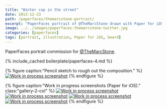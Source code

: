```yaml
---
title: "Winter cap in the street"
date: 2013-12-23
path: /paperfaces/themarcstone-portrait/
excerpt: "PaperFaces portrait of @TheMarcStone drawn with Paper for iOS on an iPad."
image: ../../images/paperfaces-themarcstone-twitter.jpg
categories: [paperfaces]
tags: [portrait, illustration, Paper for iOS, beard]
---
```


PaperFaces portrait commission for [@TheMarcStone](https://twitter.com/TheMarcStone).

{% include_cached boilerplate/paperfaces-4.md %}

{% figure caption:"Pencil sketch to rough out the composition." %}
[![Work in process screenshot](../../images/paperfaces-themarcstone-process-1-750.jpg)](../../images/paperfaces-themarcstone-process-1-lg.jpg)
{% endfigure %}

{% figure caption:"Work in progress screenshots (Paper for iOS)." class:"gallery-2-col" %}
[![Work in process screenshot](../../images/paperfaces-themarcstone-process-2-600.jpg)](../../images/paperfaces-themarcstone-process-2-lg.jpg)
[![Work in process screenshot](../../images/paperfaces-themarcstone-process-3-600.jpg)](../../images/paperfaces-themarcstone-process-3-lg.jpg)
[![Work in process screenshot](../../images/paperfaces-themarcstone-process-4-600.jpg)](../../images/paperfaces-themarcstone-process-4-lg.jpg)
[![Work in process screenshot](../../images/paperfaces-themarcstone-process-5-600.jpg)](../../images/paperfaces-themarcstone-process-5-lg.jpg)
{% endfigure %}
